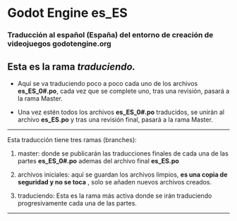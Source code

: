 # Godot Engine es_ES

### Traducción al español (España) del entorno de creación de videojuegos godotengine.org

## Esta es la rama _traduciendo._

* Aquí se va traduciendo poco a poco cada uno de los archivos __es_ES_0#.po__, cada vez que se complete uno, tras una revisión, pasará a la rama Master.

* Una vez estén todos los archivos __es_ES_0#.po__ traducidos, se unirán al archivo __es_ES.po__ y tras una revisión final, pasará a la rama Master.

---

Esta traducción tiene tres ramas (branches):

1. master: donde se publicarán las traducciones finales de cada una de las partes __es_ES_0#.po__ ademas del archivo final __es_ES.po__

2. archivos iniciales: aquí se guardan los archivos limpios, __es una copia de seguridad y no se toca__ , solo se añaden nuevos archivos creados.

3. traduciendo: Esta es la rama más activa donde se irán traduciendo progresivamente cada una de las partes.

---
